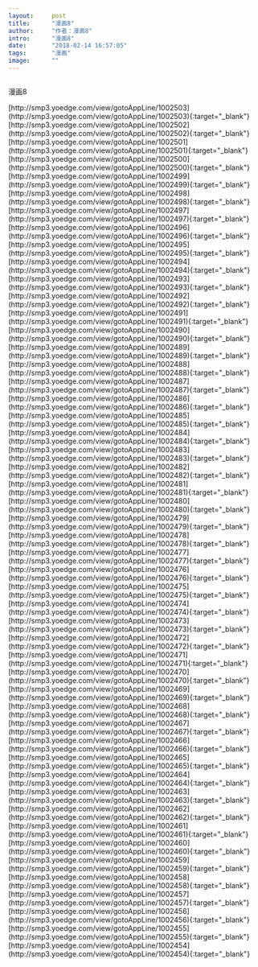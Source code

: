 ```yaml
---
layout:     post
title:      "漫画8"
author:     "作者：漫画8"
intro:      "漫画8"
date:       "2018-02-14 16:57:05"
tags:       "漫画"
image:      ""
---
```

<div style="text-align: center">
<p><img src=""/></p>
</div>
<p class="post-meta">
<span>漫画8</span>
</p>
[http://smp3.yoedge.com/view/gotoAppLine/1002503](http://smp3.yoedge.com/view/gotoAppLine/1002503){:target="_blank"}
[http://smp3.yoedge.com/view/gotoAppLine/1002502](http://smp3.yoedge.com/view/gotoAppLine/1002502){:target="_blank"}
[http://smp3.yoedge.com/view/gotoAppLine/1002501](http://smp3.yoedge.com/view/gotoAppLine/1002501){:target="_blank"}
[http://smp3.yoedge.com/view/gotoAppLine/1002500](http://smp3.yoedge.com/view/gotoAppLine/1002500){:target="_blank"}
[http://smp3.yoedge.com/view/gotoAppLine/1002499](http://smp3.yoedge.com/view/gotoAppLine/1002499){:target="_blank"}
[http://smp3.yoedge.com/view/gotoAppLine/1002498](http://smp3.yoedge.com/view/gotoAppLine/1002498){:target="_blank"}
[http://smp3.yoedge.com/view/gotoAppLine/1002497](http://smp3.yoedge.com/view/gotoAppLine/1002497){:target="_blank"}
[http://smp3.yoedge.com/view/gotoAppLine/1002496](http://smp3.yoedge.com/view/gotoAppLine/1002496){:target="_blank"}
[http://smp3.yoedge.com/view/gotoAppLine/1002495](http://smp3.yoedge.com/view/gotoAppLine/1002495){:target="_blank"}
[http://smp3.yoedge.com/view/gotoAppLine/1002494](http://smp3.yoedge.com/view/gotoAppLine/1002494){:target="_blank"}
[http://smp3.yoedge.com/view/gotoAppLine/1002493](http://smp3.yoedge.com/view/gotoAppLine/1002493){:target="_blank"}
[http://smp3.yoedge.com/view/gotoAppLine/1002492](http://smp3.yoedge.com/view/gotoAppLine/1002492){:target="_blank"}
[http://smp3.yoedge.com/view/gotoAppLine/1002491](http://smp3.yoedge.com/view/gotoAppLine/1002491){:target="_blank"}
[http://smp3.yoedge.com/view/gotoAppLine/1002490](http://smp3.yoedge.com/view/gotoAppLine/1002490){:target="_blank"}
[http://smp3.yoedge.com/view/gotoAppLine/1002489](http://smp3.yoedge.com/view/gotoAppLine/1002489){:target="_blank"}
[http://smp3.yoedge.com/view/gotoAppLine/1002488](http://smp3.yoedge.com/view/gotoAppLine/1002488){:target="_blank"}
[http://smp3.yoedge.com/view/gotoAppLine/1002487](http://smp3.yoedge.com/view/gotoAppLine/1002487){:target="_blank"}
[http://smp3.yoedge.com/view/gotoAppLine/1002486](http://smp3.yoedge.com/view/gotoAppLine/1002486){:target="_blank"}
[http://smp3.yoedge.com/view/gotoAppLine/1002485](http://smp3.yoedge.com/view/gotoAppLine/1002485){:target="_blank"}
[http://smp3.yoedge.com/view/gotoAppLine/1002484](http://smp3.yoedge.com/view/gotoAppLine/1002484){:target="_blank"}
[http://smp3.yoedge.com/view/gotoAppLine/1002483](http://smp3.yoedge.com/view/gotoAppLine/1002483){:target="_blank"}
[http://smp3.yoedge.com/view/gotoAppLine/1002482](http://smp3.yoedge.com/view/gotoAppLine/1002482){:target="_blank"}
[http://smp3.yoedge.com/view/gotoAppLine/1002481](http://smp3.yoedge.com/view/gotoAppLine/1002481){:target="_blank"}
[http://smp3.yoedge.com/view/gotoAppLine/1002480](http://smp3.yoedge.com/view/gotoAppLine/1002480){:target="_blank"}
[http://smp3.yoedge.com/view/gotoAppLine/1002479](http://smp3.yoedge.com/view/gotoAppLine/1002479){:target="_blank"}
[http://smp3.yoedge.com/view/gotoAppLine/1002478](http://smp3.yoedge.com/view/gotoAppLine/1002478){:target="_blank"}
[http://smp3.yoedge.com/view/gotoAppLine/1002477](http://smp3.yoedge.com/view/gotoAppLine/1002477){:target="_blank"}
[http://smp3.yoedge.com/view/gotoAppLine/1002476](http://smp3.yoedge.com/view/gotoAppLine/1002476){:target="_blank"}
[http://smp3.yoedge.com/view/gotoAppLine/1002475](http://smp3.yoedge.com/view/gotoAppLine/1002475){:target="_blank"}
[http://smp3.yoedge.com/view/gotoAppLine/1002474](http://smp3.yoedge.com/view/gotoAppLine/1002474){:target="_blank"}
[http://smp3.yoedge.com/view/gotoAppLine/1002473](http://smp3.yoedge.com/view/gotoAppLine/1002473){:target="_blank"}
[http://smp3.yoedge.com/view/gotoAppLine/1002472](http://smp3.yoedge.com/view/gotoAppLine/1002472){:target="_blank"}
[http://smp3.yoedge.com/view/gotoAppLine/1002471](http://smp3.yoedge.com/view/gotoAppLine/1002471){:target="_blank"}
[http://smp3.yoedge.com/view/gotoAppLine/1002470](http://smp3.yoedge.com/view/gotoAppLine/1002470){:target="_blank"}
[http://smp3.yoedge.com/view/gotoAppLine/1002469](http://smp3.yoedge.com/view/gotoAppLine/1002469){:target="_blank"}
[http://smp3.yoedge.com/view/gotoAppLine/1002468](http://smp3.yoedge.com/view/gotoAppLine/1002468){:target="_blank"}
[http://smp3.yoedge.com/view/gotoAppLine/1002467](http://smp3.yoedge.com/view/gotoAppLine/1002467){:target="_blank"}
[http://smp3.yoedge.com/view/gotoAppLine/1002466](http://smp3.yoedge.com/view/gotoAppLine/1002466){:target="_blank"}
[http://smp3.yoedge.com/view/gotoAppLine/1002465](http://smp3.yoedge.com/view/gotoAppLine/1002465){:target="_blank"}
[http://smp3.yoedge.com/view/gotoAppLine/1002464](http://smp3.yoedge.com/view/gotoAppLine/1002464){:target="_blank"}
[http://smp3.yoedge.com/view/gotoAppLine/1002463](http://smp3.yoedge.com/view/gotoAppLine/1002463){:target="_blank"}
[http://smp3.yoedge.com/view/gotoAppLine/1002462](http://smp3.yoedge.com/view/gotoAppLine/1002462){:target="_blank"}
[http://smp3.yoedge.com/view/gotoAppLine/1002461](http://smp3.yoedge.com/view/gotoAppLine/1002461){:target="_blank"}
[http://smp3.yoedge.com/view/gotoAppLine/1002460](http://smp3.yoedge.com/view/gotoAppLine/1002460){:target="_blank"}
[http://smp3.yoedge.com/view/gotoAppLine/1002459](http://smp3.yoedge.com/view/gotoAppLine/1002459){:target="_blank"}
[http://smp3.yoedge.com/view/gotoAppLine/1002458](http://smp3.yoedge.com/view/gotoAppLine/1002458){:target="_blank"}
[http://smp3.yoedge.com/view/gotoAppLine/1002457](http://smp3.yoedge.com/view/gotoAppLine/1002457){:target="_blank"}
[http://smp3.yoedge.com/view/gotoAppLine/1002456](http://smp3.yoedge.com/view/gotoAppLine/1002456){:target="_blank"}
[http://smp3.yoedge.com/view/gotoAppLine/1002455](http://smp3.yoedge.com/view/gotoAppLine/1002455){:target="_blank"}
[http://smp3.yoedge.com/view/gotoAppLine/1002454](http://smp3.yoedge.com/view/gotoAppLine/1002454){:target="_blank"}


